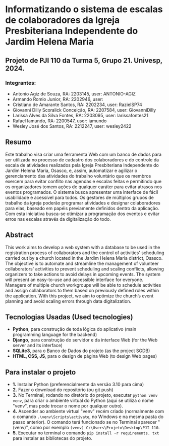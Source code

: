# Informatizando o sistema de escalas de colaboradores da Igreja Presbiteriana Independente do Jardim Helena Maria

## Projeto de PJI 110 da Turma 5, Grupo 21. Univesp, 2024.

### Integrantes:
- Antonio Agiz de Souza, RA: 2203145, user: ANTONIO-AGIZ
- Armando Romio Junior, RA: 2202946, user: 
- Cristiano de Amarante Santos, RA: 2202234, user: RazielSP74
- Giovanni Dilly Scoralick Conceição, RA: 2207584, user: GiovanniDilly
- Larissa Alves da Silva Fontes, RA: 2203095, user: larissafontes21
- Rafael Iamundo, RA: 2200547, user: iamundo
- Wesley José dos Santos, RA: 2212247, user: wesley2422

## Resumo
Este trabalho visa criar uma ferramenta Web com um banco de dados para ser utilizada no processo de cadastro dos colaboradores e do controle da escala de atividades realizados pela Igreja Presbiteriana Independente do Jardim Helena Maria, Osasco, e, assim, automatizar e agilizar o gerenciamento das atividades do trabalho voluntário que os membros exercem para evitar conflito nas agendas e escalas feitas e permitindo que os organizadores tomem ações de qualquer caráter para evitar atrasos nos eventos programados. O sistema busca apresentar uma interface de fácil usabilidade e acessível para todos. Os gestores de múltiplos grupos de trabalho da igreja poderão programar atividades e designar colaboradores para elas, baseado em papéis previamente definidos dentro da aplicação. Com esta iniciativa busca-se otimizar a programação dos eventos e evitar erros nas escalas através da digitalização do todo.

## Abstract
This work aims to develop a web system with a database to be used in the registration process of collaborators and the control of activities' scheduling carried out by a church located in the Jardim Helena Maria district, Osasco. The objective is to automate and streamline the management of volunteer collaborators' activities to prevent scheduling and scaling conflicts, allowing organizers to take actions to avoid delays in upcoming events. The system will present an easy-to-use and accessible interface for everyone. Managers of multiple church workgroups will be able to schedule activities and assign collaborators to them based on previously defined roles within the application. With this project, we aim to optimize the church’s event planning and avoid scaling errors through data digitalization.

## Tecnologias Usadas (Used tecnologies)
- **Python**, para construção de toda lógica do aplicativo (main programming language for the backend)
- **Django**, para construção do servidor e da interface Web (for the Web server and its interface)
- **SQLite3**, para o Banco de Dados do projeto (as the project SGDB)
- **HTML, CSS, JS**, para o design de página Web (to design Web pages)

## Para instalar o projeto
- **1.**  Instalar Python (preferencialmente da versão 3.10 para cima)
- **2.**  Fazer o download do repositório (ou git push)
- **3.**  No Terminal, rodando no diretório do projeto, executar `python venv venv`, para criar o ambiente virtual do Python (aqui se utiliza o nome "venv", mas pode trocar o nome por qualquer outro).
- **4.**  Ascender ao ambiente virtual "venv" recém criado (normalmente com o comando `.\venv\Scripts\activate`, no Windows e na mesma pasta do passo anterior). O comando terá funcionado se no Terminal aparecer "(venv)", como por exemplo `(venv) C:\Users\Projeto\Desktop\PJI 110`.
- **5.**  Executar no terminal o comando `pip install -r requirements. txt` para instalar as bibliotecas do projeto.